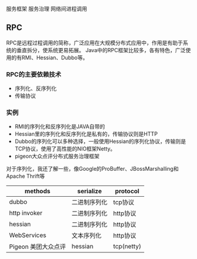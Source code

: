 
服务框架
服务治理
网络间进程调用


## RPC
RPC是远程过程调用的简称，广泛应用在大规模分布式应用中，作用是有助于系统的垂直拆分，使系统更易拓展。
Java中的RPC框架比较多，各有特色，广泛使用的有RMI、Hessian、Dubbo等。

### RPC的主要依赖技术
*	序列化、反序列化
*	传输协议

### 实例
*	RMI的序列化和反序列化是JAVA自带的
*	Hessian里的序列化和反序列化是私有的，传输协议则是HTTP
*	Dubbo的序列化可以多种选择，一般使用Hessian的序列化协议，传输则是TCP协议，使用了高性能的NIO框架Netty。
*	pigeon大众点评分布式服务治理框架

对于序列化，我还了解一些，像Google的ProBuffer、JBossMarshalling和Apache Thrift等

| methods             | serialize    | protocol   |
|---------------------|--------------|------------|
| dubbo               | 二进制序列化 | tcp协议    |
| http invoker        | 二进制序列化 | http协议   |
| hessian             | 二进制序列化 | http协议   |
| WebServices         | 文本序列化   | http协议   |
| Pigeon 美团大众点评 | hessian      | tcp(netty) |